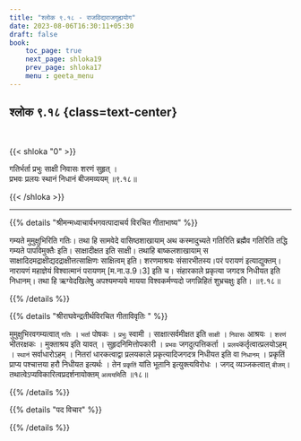 ```yaml
---
title: "श्लोक ९.१८ - राजविद्यराजगुह्ययोग"
date: 2023-08-06T16:30:11+05:30
draft: false
book:
    toc_page: true
    next_page: shloka19
    prev_page: shloka17
    menu : geeta_menu
---
```




## श्लोक ९.१८ {class=text-center}

<br/>

{{< shloka  "0"  >}}

गतिर्भर्ता प्रभुः साक्षी निवासः शरणं सुहृत् ।   
प्रभवः प्रलयः स्थानं निधानं बीजमव्ययम् ॥९.१८॥

{{< /shloka >}}

---


{{% details "श्रीमन्मध्वाचार्यभगवत्पादाचर्य विरचित  गीताभाष्य" %}}

गम्यते मुमुक्षुभिरिति गतिः। तथा हि सामवेदे 
वासिष्ठशाखायाम् अथ कस्मादुच्यते गतिरिति 
ब्रह्मैव गतिरिति तद्धि गम्यते पापविमुक्तैः इति। 
साक्षादीक्षत इति साक्षी। तथाहि बाष्कलशाखायाम् स 
साक्षादिदमद्राक्षीद्यदद्राक्षीत्तत्साक्षिणः साक्षित्वम् 
इति। शरणमाश्रयः संसारभीतस्य।परं परायणं इत्याद्युक्तम्। 
नारायणं महाज्ञेयं विश्वात्मानं परायणम् [म.ना.उ.9।3] इति च। 
संहारकाले प्रकृत्या जगदत्र निधीयत इति निधानम्। तथा हि 
ऋग्वेदखिलेषु अपश्यमप्यये मायया विश्वकर्मण्यदो जगन्निहितं 
शुभ्रचक्षुः इति। ॥९.१८॥

{{% /details %}}



{{% details "श्रीराघवेन्द्रतीर्थविरचित गीताविवृतिः " %}}

मुमुक्षुभिरवगम्यत्वात् `गतिः` । `भर्ता` पोषकः । 
`प्रभुः` स्वामी । साक्षात्सर्वमीक्षत इति `साक्षी` । 
`निवासः` आश्रयः । `शरणं` भीतरक्षकः । मुक्ताश्रय
इति यावत्‌ । सुहृदनिमित्तोपकारी । `प्रभवः`
जगदुत्पत्तिकर्ता । `प्रलय`कर्तृत्वात्प्रलयोऽहम्‌ । 
`स्थानं` सर्वाधारोऽहम्‌ । नितरां धारकत्वाद्वा
प्रलयकाले प्रकृत्यादिजगदत्र निधीयत इति वा `निधानम्‌` । 
प्रकृतिं प्राप्य पश्चात्तया हरौ निधीयत इत्यर्थः । 
तेन `प्रकृतिं` यांति भूतानि इत्युक्त्यविरोधः । 
जगद्‌ व्यञ्जकत्वात् `बीजम्‌`। 
तथात्वेऽप्यविकारित्वप्रदर्शनायोक्तम् `अव्ययमि`ति ॥१८॥

{{% /details %}}



{{% details "पद विचार" %}}


{{% /details %}}
